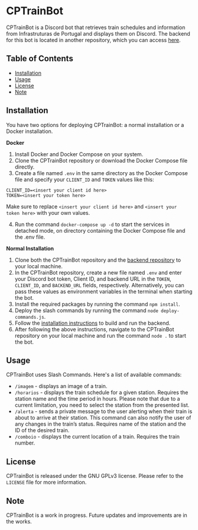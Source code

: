 # CPTrainBot

CPTrainBot is a Discord bot that retrieves train schedules and information from Infrastruturas de Portugal and displays them on Discord.
The backend for this bot is located in another repository, which you can access [here](https://github.com/zadoke/CPTrainBot-backend).

## Table of Contents

- [Installation](#installation)
- [Usage](#usage)
- [License](#license)
- [Note](#note)

## Installation
You have two options for deploying CPTrainBot: a normal installation or a Docker installation.

**Docker**

1. Install Docker and Docker Compose on your system.
2. Clone the CPTrainBot repository or download the Docker Compose file directly.
3. Create a file named `.env` in the same directory as the Docker Compose file and specify your `CLIENT_ID` and `TOKEN` values like this:

```
CLIENT_ID=<insert your client id here>
TOKEN=<insert your token here>
```

Make sure to replace `<insert your client id here>` and `<insert your token here>` with your own values.


4. Run the command `docker-compose up -d` to start the services in detached mode, on directory containing the Docker Compose file and the .env file.

**Normal Installation**

1. Clone both the CPTrainBot repository and the [backend repository](https://github.com/zadoke/CPTrainBot-backend) to your local machine.
2. In the CPTrainBot repository, create a new file named `.env` and enter your Discord bot token, Client ID, and backend URL in the `TOKEN`, `CLIENT_ID`, and `BACKEND_URL` fields, respectively. Alternatively, you can pass these values as environment variables in the terminal when starting the bot.
3. Install the required packages by running the command `npm install`.
4. Deploy the slash commands by running the command `node deploy-commands.js`.
5. Follow the [installation instructions](https://github.com/zadoke/CPTrainBot-backend#installation) to build and run the backend.
6. After following the above instructions, navigate to the CPTrainBot repository on your local machine and run the command `node .` to start the bot.

## Usage

CPTrainBot uses Slash Commands. Here's a list of available commands:

- `/imagem` - displays an image of a train.
- `/horarios` - displays the train schedule for a given station. Requires the station name and the time period in hours. Please note that due to a current limitation, you need to select the station from the presented list.
- `/alerta` - sends a private message to the user alerting when their train is about to arrive at their station. This command can also notify the user of any changes in the train’s status. Requires name of the station and the ID of the desired train.
- `/comboio` - displays the current location of a train. Requires the train number.

## License

CPTrainBot is released under the GNU GPLv3 license. Please refer to the `LICENSE` file for more information.

## Note

CPTrainBot is a work in progress. Future updates and improvements are in the works.
